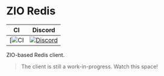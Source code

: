 # ZIO Redis

| CI               | Discord                                   |
|------------------|-------------------------------------------|
| [![CI][Badge-CI] | [![Discord][Badge-Discord]][Link-Discord] |

ZIO-based Redis client.

> The client is still a work-in-progress. Watch this space!

[Badge-CI]: https://github.com/zio/zio-actors/workflows/CI/badge.svg
[Badge-Discord]: https://img.shields.io/discord/629491597070827530?logo=discord
[Link-Discord]: https://discord.gg/2ccFBr4
